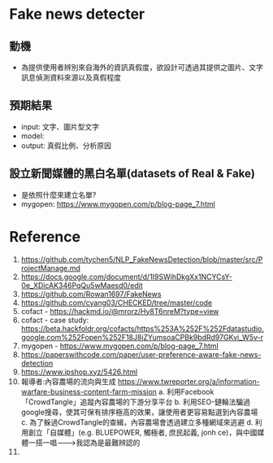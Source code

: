 # Fake news detecter
## 動機
* 為提供使用者辨別來自海外的資訊真假度，欲設計可透過其提供之圖片、文字訊息偵測資料來源以及真假程度
## 預期結果
* input: 文字、圖片型文字
* model: 
* output: 真假比例、分析原因


## 設立新聞媒體的黑白名單(datasets of Real & Fake)
* 是依照什麼來建立名單?
* mygopen: https://www.mygopen.com/p/blog-page_7.html

# Reference
1. https://github.com/tychen5/NLP_FakeNewsDetection/blob/master/src/ProjectManage.md
2. https://docs.google.com/document/d/1I9SWihDkgXx1NCYCsY-0e_XDicAK346PqQu5wMaesd0/edit
3. https://github.com/Rowan1697/FakeNews
4. https://github.com/cyang03/CHECKED/tree/master/code
5. cofact - https://hackmd.io/@mrorz/Hy8T6nreM?type=view
6. cofact - case study: https://beta.hackfoldr.org/cofacts/https%253A%252F%252Fdatastudio.google.com%252Fopen%252F18J8jZYumsoaCPBk9bdRd97GKvi_W5v-r
7. mygopen - https://www.mygopen.com/p/blog-page_7.html
8. https://paperswithcode.com/paper/user-preference-aware-fake-news-detection
9. https://www.ipshop.xyz/5426.html
10. 報導者:內容農場的流向與生成 https://www.twreporter.org/a/information-warfare-business-content-farm-mission
    a. 利用Facebook「CrowdTangle」追蹤內容農場的下游分享平台
    b. 利用SEO-鏈輪法騙過google搜尋，使其可保有排序極高的效果，讓使用者更容易點選到內容農場
    c. 為了躲過CrowdTangle的查緝，內容農場會透過建立多種網域來逃避
    d. 利用創立「自媒體」(e.g. BLUEPOWER, 觸極者, 庶民起義, jonh ce)，與中國媒體一搭一唱--->我認為是最難辨認的
11. 
